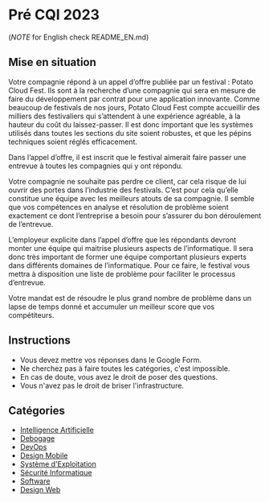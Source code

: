# Pré CQI 2023
(*NOTE* for English check README_EN.md)
## Mise en situation
Votre compagnie répond à un appel d’offre publiée par un festival : Potato Cloud Fest. Ils sont à la recherche d’une compagnie qui sera en mesure de faire du développement par contrat pour une application innovante. Comme beaucoup de festivals de nos jours, Potato Cloud Fest compte accueillir des milliers des festivaliers qui s’attendent à une expérience agréable, à la hauteur du coût du laissez-passer. Il est donc important que les systèmes utilisés dans toutes les sections du site soient robustes, et que les pépins techniques soient réglés efficacement.  

Dans l’appel d’offre, il est inscrit que le festival aimerait faire passer une entrevue à toutes les compagnies qui y ont répondu.  

Votre compagnie ne souhaite pas perdre ce client, car cela risque de lui ouvrir des portes dans l’industrie des festivals. C’est pour cela qu’elle constitue une équipe avec les meilleurs atouts de sa compagnie. Il semble que vos compétences en analyse et résolution de problème soient exactement ce dont l’entreprise a besoin pour s’assurer du bon déroulement de l’entrevue.  

L’employeur explicite dans l’appel d’offre que les répondants devront monter une équipe qui maitrise plusieurs aspects de l’informatique. Il sera donc très important de former une équipe comportant plusieurs experts dans différents domaines de l’informatique. Pour ce faire, le festival vous mettra à disposition une liste de problème pour faciliter le processus d’entrevue. 

Votre mandat est de résoudre le plus grand nombre de problème dans un lapse de temps donné et accumuler un meilleur score que vos compétiteurs. 

## Instructions

* Vous devez mettre vos réponses dans le Google Form.
* Ne cherchez pas à faire toutes les catégories, c'est impossible.
* En cas de doute, vous avez le droit de poser des questions.
* Vous n'avez pas le droit de briser l'infrastructure.

## Catégories

* [Intelligence Artificielle](./ai)
* [Debogage](./debug)
* [DevOps](./devops)
* [Design Mobile](./mobile)
* [Système d'Exploitation](./operating-system)
* [Sécurité Informatique](./reverse)
* [Software](./software)
* [Design Web](./web)
